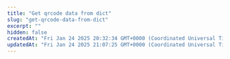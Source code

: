 ```yaml
---
title: "Get qrcode data from dict"
slug: "get-qrcode-data-from-dict"
excerpt: ""
hidden: false
createdAt: "Fri Jan 24 2025 20:32:34 GMT+0000 (Coordinated Universal Time)"
updatedAt: "Fri Jan 24 2025 21:07:25 GMT+0000 (Coordinated Universal Time)"
---
```


